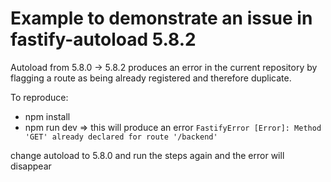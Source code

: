 # Example to demonstrate an issue in fastify-autoload 5.8.2

Autoload from 5.8.0 -> 5.8.2 produces an error in the current repository by flagging a route as being already
registered and therefore duplicate.

To reproduce:
* npm install
* npm run dev
=> this will produce an error `FastifyError [Error]: Method 'GET' already declared for route '/backend'`

change autoload to 5.8.0 and run the steps again and the error will disappear